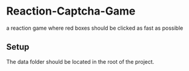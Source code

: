 # Reaction-Captcha-Game
a reaction game where red boxes should be clicked as fast as possible

## Setup
The data folder should be located in the root of the project.
